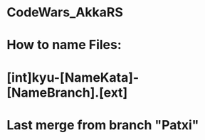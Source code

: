 # CodeWars_AkkaRS

# How to name Files:
# [int]kyu-[NameKata]-[NameBranch].[ext]
  
# Last merge from branch "Patxi"
